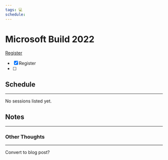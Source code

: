 ```yaml
---
tags: 💻
schedule: 
---
```


# Microsoft Build 2022

[Register](https://mybuild.microsoft.com/en-US/home?wt.mc_ID=Build2022_corp_bn_oo_bn_Docs_Docs)

- [x] Register
- [ ] 


## Schedule
---

No sessions listed yet.


## Notes
---


### Other Thoughts
---

Convert to blog post?